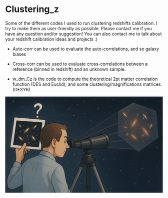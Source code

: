# Clustering_z
Some of the different codes I used to run clustering redshifts calibration.
I try to make them as user-friendly as possible. Please contact me if you have any question and/or suggestion! You can also contact me to talk about your redshift calibration ideas and projects :) 

- Auto-corr can be used to evaluate the auto-correlations, and so galaxy biases

- Cross-corr can be used to evaluate cross-correlations between a reference (binned in redshift) and an unknown sample.

- w_dm_Cz is the code to compute the theoretical 2pt matter correlation function (DES and Euclid), and some clustering/magnifications  matrices (DESY6)


![Astronomer illustration](picture_git.png)
